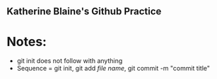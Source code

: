##  Katherine Blaine's Github Practice

# Notes:
- git init does not follow with anything
- Sequence = git init, git add *file name*, git commit -m "commit title"
